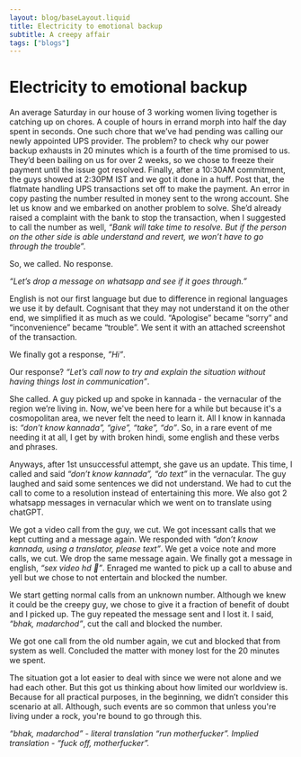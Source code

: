 ```yaml
---
layout: blog/baseLayout.liquid
title: Electricity to emotional backup
subtitle: A creepy affair
tags: ["blogs"]
---
```


# Electricity to emotional backup

An average Saturday in our house of 3 working women living together is catching up on chores. A couple of hours in errand morph into half the day spent in seconds. One such chore that we’ve had pending was calling our newly appointed UPS provider. The problem? to check why our power backup exhausts in 20 minutes which is a fourth of the time promised to us. They’d been bailing on us for over 2 weeks, so we chose to freeze their payment until the issue got resolved. Finally, after a 10:30AM commitment, the guys showed at 2:30PM IST and we got it done in a huff. Post that, the flatmate handling UPS transactions set off to make the payment. An error in copy pasting the number resulted in money sent to the wrong account. She let us know and we embarked on another problem to solve. She’d already raised a complaint with the bank to stop the transaction, when I suggested to call the number as well, _“Bank will take time to resolve. But if the person on the other side is able understand and revert, we won’t have to go through the trouble_”.

So, we called. No response.

_“Let’s drop a message on whatsapp and see if it goes through.”_

English is not our first language but due to difference in regional languages we use it by default. Cognisant that they may not understand it on the other end, we simplified it as much as we could. “Apologise” became “sorry” and “inconvenience” became “trouble”. We sent it with an attached screenshot of the transaction.

We finally got a response, _”Hi”_.

Our response? _“Let’s call now to try and explain the situation without having things lost in communication”_.

She called. A guy picked up and spoke in kannada - the vernacular of the region we’re living in. Now, we've been here for a while but because it's a cosmopolitan area, we never felt the need to learn it. All I know in kannada is: _“don’t know kannada”, “give”, “take”, “do”_. So, in a rare event of me needing it at all, I get by with broken hindi, some english and these verbs and phrases.

Anyways, after 1st unsuccessful attempt, she gave us an update. This time, I called and said _“don’t know kannada”, “do text”_ in the vernacular. The guy laughed and said some sentences we did not understand. We had to cut the call to come to a resolution instead of entertaining this more. We also got 2 whatsapp messages in vernacular which we went on to translate using chatGPT.

We got a video call from the guy, we cut. We got incessant calls that we kept cutting and a message again. We responded with _“don’t know kannada, using a translator, please text”_. We get a voice note and more calls, we cut. We drop the same message again. We finally got a message in english, _“sex video hd 🖕”_. Enraged me wanted to pick up a call to abuse and yell but we chose to not entertain and blocked the number.

We start getting normal calls from an unknown number. Although we knew it could be the creepy guy, we chose to give it a fraction of benefit of doubt and I picked up. The guy repeated the message sent and I lost it.
I said, _“bhak, madarchod”_, cut the call and blocked the number.

We got one call from the old number again, we cut and blocked that from system as well. Concluded the matter with money lost for the 20 minutes we spent.

The situation got a lot easier to deal with since we were not alone and we had each other. But this got us thinking about how limited our worldview is. Because for all practical purposes, in the beginning, we didn’t consider this scenario at all. Although, such events are so common that unless you're living under a rock, you're bound to go through this.

_“bhak, madarchod” - literal translation “run motherfucker”. Implied translation - “fuck off, motherfucker”._
